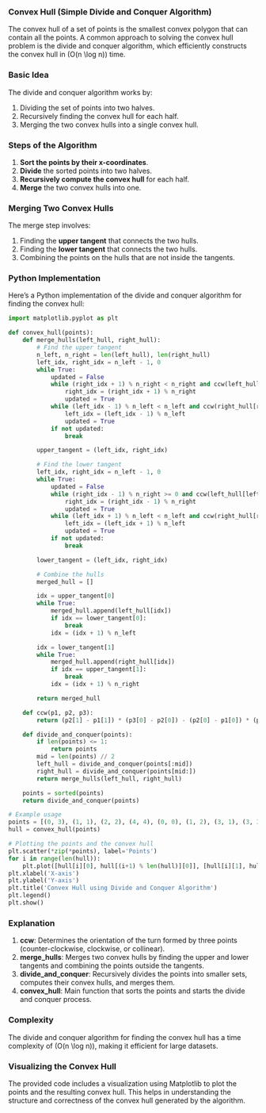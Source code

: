### Convex Hull (Simple Divide and Conquer Algorithm)

The convex hull of a set of points is the smallest convex polygon that can contain all the points. A common approach to solving the convex hull problem is the divide and conquer algorithm, which efficiently constructs the convex hull in \(O(n \log n)\) time.

### Basic Idea

The divide and conquer algorithm works by:
1. Dividing the set of points into two halves.
2. Recursively finding the convex hull for each half.
3. Merging the two convex hulls into a single convex hull.

### Steps of the Algorithm

1. **Sort the points by their x-coordinates**.
2. **Divide** the sorted points into two halves.
3. **Recursively compute the convex hull** for each half.
4. **Merge** the two convex hulls into one.

### Merging Two Convex Hulls

The merge step involves:
1. Finding the **upper tangent** that connects the two hulls.
2. Finding the **lower tangent** that connects the two hulls.
3. Combining the points on the hulls that are not inside the tangents.

### Python Implementation

Here’s a Python implementation of the divide and conquer algorithm for finding the convex hull:

```python
import matplotlib.pyplot as plt

def convex_hull(points):
    def merge_hulls(left_hull, right_hull):
        # Find the upper tangent
        n_left, n_right = len(left_hull), len(right_hull)
        left_idx, right_idx = n_left - 1, 0
        while True:
            updated = False
            while (right_idx + 1) % n_right < n_right and ccw(left_hull[left_idx], right_hull[right_idx], right_hull[(right_idx + 1) % n_right]) > 0:
                right_idx = (right_idx + 1) % n_right
                updated = True
            while (left_idx - 1) % n_left < n_left and ccw(right_hull[right_idx], left_hull[left_idx], left_hull[(left_idx - 1) % n_left]) < 0:
                left_idx = (left_idx - 1) % n_left
                updated = True
            if not updated:
                break

        upper_tangent = (left_idx, right_idx)

        # Find the lower tangent
        left_idx, right_idx = n_left - 1, 0
        while True:
            updated = False
            while (right_idx - 1) % n_right >= 0 and ccw(left_hull[left_idx], right_hull[right_idx], right_hull[(right_idx - 1) % n_right]) < 0:
                right_idx = (right_idx - 1) % n_right
                updated = True
            while (left_idx + 1) % n_left < n_left and ccw(right_hull[right_idx], left_hull[left_idx], left_hull[(left_idx + 1) % n_left]) > 0:
                left_idx = (left_idx + 1) % n_left
                updated = True
            if not updated:
                break

        lower_tangent = (left_idx, right_idx)

        # Combine the hulls
        merged_hull = []

        idx = upper_tangent[0]
        while True:
            merged_hull.append(left_hull[idx])
            if idx == lower_tangent[0]:
                break
            idx = (idx + 1) % n_left

        idx = lower_tangent[1]
        while True:
            merged_hull.append(right_hull[idx])
            if idx == upper_tangent[1]:
                break
            idx = (idx + 1) % n_right

        return merged_hull

    def ccw(p1, p2, p3):
        return (p2[1] - p1[1]) * (p3[0] - p2[0]) - (p2[0] - p1[0]) * (p3[1] - p2[1])

    def divide_and_conquer(points):
        if len(points) <= 1:
            return points
        mid = len(points) // 2
        left_hull = divide_and_conquer(points[:mid])
        right_hull = divide_and_conquer(points[mid:])
        return merge_hulls(left_hull, right_hull)

    points = sorted(points)
    return divide_and_conquer(points)

# Example usage
points = [(0, 3), (1, 1), (2, 2), (4, 4), (0, 0), (1, 2), (3, 1), (3, 3)]
hull = convex_hull(points)

# Plotting the points and the convex hull
plt.scatter(*zip(*points), label='Points')
for i in range(len(hull)):
    plt.plot([hull[i][0], hull[(i+1) % len(hull)][0]], [hull[i][1], hull[(i+1) % len(hull)][1]], 'r-')
plt.xlabel('X-axis')
plt.ylabel('Y-axis')
plt.title('Convex Hull using Divide and Conquer Algorithm')
plt.legend()
plt.show()
```

### Explanation

1. **ccw**: Determines the orientation of the turn formed by three points (counter-clockwise, clockwise, or collinear).
2. **merge_hulls**: Merges two convex hulls by finding the upper and lower tangents and combining the points outside the tangents.
3. **divide_and_conquer**: Recursively divides the points into smaller sets, computes their convex hulls, and merges them.
4. **convex_hull**: Main function that sorts the points and starts the divide and conquer process.

### Complexity

The divide and conquer algorithm for finding the convex hull has a time complexity of \(O(n \log n)\), making it efficient for large datasets.

### Visualizing the Convex Hull

The provided code includes a visualization using Matplotlib to plot the points and the resulting convex hull. This helps in understanding the structure and correctness of the convex hull generated by the algorithm.